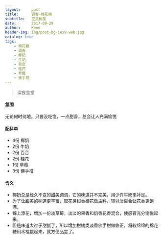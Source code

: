 ```yaml
---
layout:     post
title:      调香-棉花糖
subtitle:   空灵树屋
date:       2017-09-29
author:     Kane
header-img: img/post-bg-ios9-web.jpg
catalog: true
tags:
    - 棉花糖
    - 调香
    - 椰奶
    - 牛奶
    - 百合
    - 桂花
    - 草莓
    - 佛手柑
---
```


> 深夜食堂

#### 氛围
无论何时何地，只要没吃饱，一点甜香，总会让人充满愉悦

#### 配料单
- 4份 椰奶
- 2份 牛奶
- 2份 百合
- 2份 桂花
- 1份 草莓
- 3份 佛手柑

#### 含义
- 椰奶总是经久不变的甜美调调，它的味道并不完美，用少许牛奶来补足。
- 为了让甜美的味道更丰富，取花类甜香桂花做主料，辅以淡百合让花香更饱满。
- 锦上添花，增加一份淡草莓，淡淡的果香和奶香花香混合，使感官充分愉悦起来。
- 但是味道太过于甜腻了，所以增加柑橘类淡香佛手柑做修正，将软绵绵的棉花糖用木棍戳起来，就方便品尝了。
